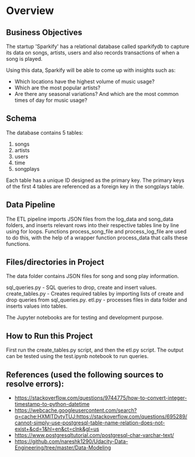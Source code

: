 # Overview

## Business Objectives

The startup 'Sparkify' has a relational database called sparkifydb to capture its data on songs, artists, users and also records transactions of when a song is played.

Using this data, Sparkify will be able to come up with insights such as:
- Which locations have the highest volume of music usage?
- Which are the most popular artists?
- Are there any seasonal variations? And which are the most common times of day for music usage?

## Schema

The database contains 5 tables:
1. songs
2. artists
3. users
4. time
5. songplays

Each table has a unique ID designed as the primary key. The primary keys of the first 4 tables are referenced as a foreign key in the songplays table. 


## Data Pipeline

The ETL pipeline imports JSON files from the log_data and song_data folders, and inserts relevant rows into their respective tables line by line using for loops. Functions process_song_file and process_log_file are used to do this, with the help of a wrapper function process_data that calls these functions.


## Files/directories in Project

The data folder contains JSON files for song and song play information.

sql_queries.py - SQL queries to drop, create and insert values.
create_tables.py - Creates required tables by importing lists of create and drop queries from sql_queries.py.
etl.py - processes files in data folder and inserts values into tables.

The Jupyter notebooks are for testing and development purpose.


## How to Run this Project

First run the create_tables.py script, and then the etl.py script. The output can be tested using the test.ipynb notebook to run queries.


## References (used the following sources to resolve errors):

- https://stackoverflow.com/questions/9744775/how-to-convert-integer-timestamp-to-python-datetime
- https://webcache.googleusercontent.com/search?q=cache:HXMlTDvtyTUJ:https://stackoverflow.com/questions/695289/cannot-simply-use-postgresql-table-name-relation-does-not-exist+&cd=1&hl=en&ct=clnk&gl=us
- https://www.postgresqltutorial.com/postgresql-char-varchar-text/
- https://github.com/nareshk1290/Udacity-Data-Engineering/tree/master/Data-Modeling